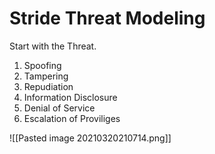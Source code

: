 # Stride Threat Modeling

Start with the Threat.

1. Spoofing
2. Tampering
3. Repudiation
4. Information Disclosure
5. Denial of Service
6. Escalation of Proviliges

![[Pasted image 20210320210714.png]]
